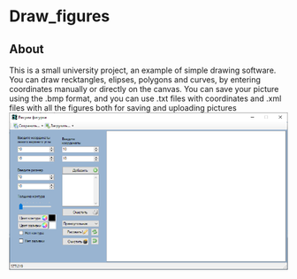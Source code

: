 # Draw_figures
## About
This is a small university project, an example of simple drawing software. You can draw recktangles, elipses, polygons and curves, by entering coordinates manually or directly on the canvas.
You can save your picture using the .bmp format, and you can use .txt files with coordinates and .xml files with all the figures both for saving and uploading pictures
![Screenshot](https://github.com/SontiaO/Draw_figures/blob/master/Resources/Screenshot.png)
